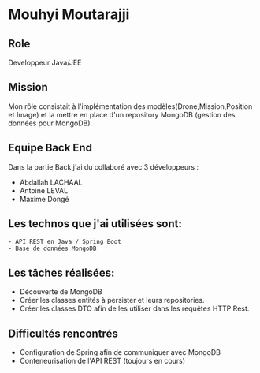 # Mouhyi Moutarajji

## Role 
Developpeur Java/JEE

## Mission

Mon rôle consistait à l'implémentation des modèles(Drone,Mission,Position et Image) et la mettre en place d'un repository MongoDB (gestion des données pour MongoDB).

## Equipe Back End

Dans la partie Back j'ai du collaboré avec 3 développeurs :
- Abdallah LACHAAL
- Antoine LEVAL
- Maxime Dongé

## Les technos que j'ai utilisées sont: 
    - API REST en Java / Spring Boot
    - Base de données MongoDB

## Les tâches réalisées: 
  - Découverte de MongoDB
  - Créer les classes entités à persister et leurs repositories.
  - Créer les classes DTO afin de les utiliser dans les requêtes HTTP Rest.


## Difficultés rencontrés

- Configuration de Spring afin de communiquer avec MongoDB
- Conteneurisation de l'API REST (toujours en cours)
